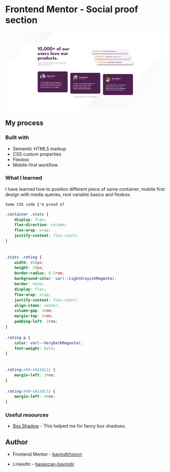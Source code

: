 # Frontend Mentor - Social proof section

![Design preview for the Social proof section coding challenge](./design/desktop-preview.png)

## My process

### Built with

- Semantic HTML5 markup
- CSS custom properties
- Flexbox
- Mobile-first workflow

### What I learned

I have learned how to position different piece of same container, mobile first design with media queries, root variable basics and flexbox. 

```html
Some CSS code I'm proud of
```
```css
.container .stats {
    display: flex;
    flex-direction: column;
    flex-wrap: wrap;
    justify-content: flex-start;
}


.stats .rating {
    width: 450px;
    height: 50px;
    border-radius: 0.5rem;
    background-color: var(--LightGrayishMagenta);
    border: none;
    display: flex;
    flex-wrap: wrap;
    justify-content: flex-start;
    align-items: center;
    column-gap: 1rem;
    margin-top: 1rem;
    padding-left: 2rem;
}

.rating p {
    color: var(--VeryDarkMagenta);
    font-weight: bold;
}


.rating:nth-child(2) {
    margin-left: 2rem;
}

.rating:nth-child(3) {
    margin-left: 4rem;
}

```

### Useful resources

- [Box Shadow](https://www.cssmatic.com/box-shadow) - This helped me for fancy box shadows.


## Author

- Frontend Mentor - [bayindirhsncn](https://www.frontendmentor.io/profile/bayindirhsncn)

- LinkedIn - [hasancan-bayindir](https://www.linkedin.com/in/hasancan-bayindir/)
